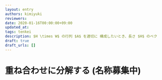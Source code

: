 ```yaml
---
layout: entry
authors: kimiyuki
reviewers:
date: 2020-01-16T00:00:00+09:00
updated_at:
tags: tenkei
description: $H \times W$ の行列 $A$ を適切に 構成したいとき、長さ $H$ のベクトル $b$ と長さ $W$ のベクトル $c$ を作り、行列 $A$ を $A _ {y, x} = f(b_y, c_x)$ (あるいは $A = b c^T$) として生成するとうまくいくことがある。
draft: true
draft_urls: []
---
```


# 重ね合わせに分解する (名称募集中)
